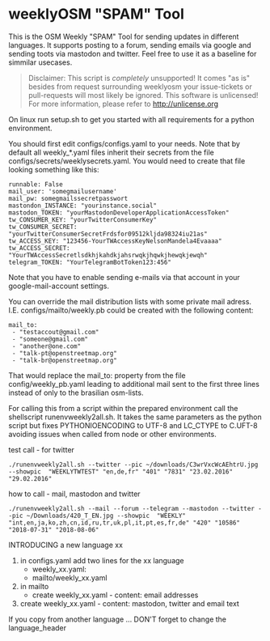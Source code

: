 

# weeklyOSM "SPAM" Tool
This is the OSM Weekly "SPAM" Tool for sending updates in different languages. It supports posting to a forum,
sending emails via google and sending toots via mastodon and twitter. 
Feel free to use it as a baseline for simmilar usecases.


> Disclaimer:
> This script is _completely_ unsupported! It comes "as is" besides from request surrounding weeklyosm your issue-tickets or pull-requests will most likely be ignored.
> This software is unlicensed! For more information, please refer to <http://unlicense.org>

On linux run setup.sh to get you started with all requirements for a python environment. 

You should first edit configs/configs.yaml to your needs.
Note that by default all weekly_*.yaml files inherit their secrets from the file configs/secrets/weeklysecrets.yaml.
You would need to create that file looking something like this:

```
runnable: False
mail_user: 'somegmailusername'
mail_pw: somegmailssecretpasswort
mastondon_INSTANCE: "yourinstance.social"
mastodon_TOKEN: "yourMastodonDeveloperApplicationAccessToken"
tw_CONSUMER_KEY: "yourTwitterConsumerKey"
tw_CONSUMER_SECRET: "yourTwitterConsumerSecretFrdsfor09512kljda98324iu21as"
tw_ACCESS_KEY: "123456-YourTWAccessKeyNelsonMandela4Evaaaa"
tw_ACCESS_SECRET: "YourTWAccessSecretlsdkhjkahdkjahsrwqkjhqwkjhewqkjewqh"
telegram_TOKEN: "YourTelegramBotToken123:456"
``` 

Note that you have to enable sending e-mails via that account in your google-mail-account settings.

You can override the mail distribution lists with some private mail adress.
I.E. configs/mailto/weekly.pb could be created with the following content:

```
mail_to: 
 - "testaccout@gmail.com"
 - "someone@gmail.com"
 - "another@one.com"
 - "talk-pt@openstreetmap.org"
 - "talk-br@openstreetmap.org"
```

That would replace the mail_to: property from the file config/weekly_pb.yaml
leading to additional mail sent to the first three lines instead of only to the brasilian osm-lists.


For calling this from a script within the prepared environment call the shellscript runenvweekly2all.sh.
It takes the same parameters as the python script but fixes PYTHONIOENCODING to UTF-8 and LC_CTYPE to C.UFT-8 avoiding issues when called from node or other environments.


test call - for twitter
```
./runenvweekly2all.sh --twitter --pic ~/downloads/C3wrVxcWcAEhtrU.jpg --showpic  "WEEKLYTWTEST" "en,de,fr" "401" "7831" "23.02.2016" "29.02.2016"
```

how to call - mail, mastodon and twitter
```
./runenvweekly2all.sh --mail --forum --telegram --mastodon --twitter --pic ~/Downloads/420_T_EN.jpg --showpic  "WEEKLY" "int,en,ja,ko,zh,cn,id,ru,tr,uk,pl,it,pt,es,fr,de" "420" "10586" "2018-07-31" "2018-08-06"
```

INTRODUCING a new language xx 
1. in configs.yaml add two lines for the xx language
    - weekly_xx.yaml:
    - mailto/weekly_xx.yaml
2. in mailto 
    - create weekly_xx.yaml - content: email addresses
3. create weekly_xx.yaml - content: mastodon, twitter and email text

If you copy from another language ... DON'T forget to change the language_header
